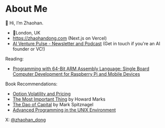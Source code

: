 <!---
zhaohan-dong/zhaohan-dong is a ✨ special ✨ repository because its `README.md` (this file) appears on your GitHub profile.
You can click the Preview link to take a look at your changes.
--->
# About Me
👋 Hi, I’m Zhaohan.

<ul>
  <li>📍London, UK</li>
  <li><a href="https://zhaohandong.com">https://zhaohandong.com</a> (Next.js on Vercel)</li>
  <li><a href="https://www.aiventurepulse.com">AI Venture Pulse - Newsletter and Podcast</a> (Get in touch if you're an AI founder or VC!)</li>
</ul>

Reading:
- [Programming with 64-Bit ARM Assembly Language: Single Board Computer Development for Raspberry Pi and Mobile Devices](https://www.amazon.com/Programming-64-Bit-ARM-Assembly-Language/dp/1484258800)

Book Recommendations:
- [Option Volatility and Pricing](https://www.amazon.com/Option-Volatility-Pricing-Strategies-Techniques/dp/0071818774)
- [The Most Important Thing](https://www.amazon.com/Most-Important-Thing-Illuminated-Thoughtful/dp/0231162847) by Howard Marks
- [The Dao of Capital](https://www.amazon.com/Dao-Capital-Austrian-Investing-Distorted-ebook/dp/B00D7P2K1W) by Mark Spitznagel
- [Advanced Programming in the UNIX Environment](https://www.amazon.com/Advanced-Programming-UNIX-Environment-3rd/dp/0321637739)

X: [@zhaohan_dong](https://twitter.com/zhaohan_dong)
